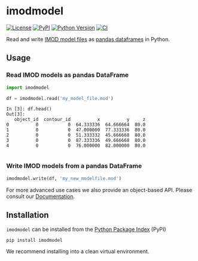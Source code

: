 # imodmodel

[![License](https://img.shields.io/pypi/l/imodmodel.svg?color=green)](https://github.com/teamtomo/imodmodel/raw/main/LICENSE)
[![PyPI](https://img.shields.io/pypi/v/imodmodel.svg?color=green)](https://pypi.org/project/imodmodel)
[![Python Version](https://img.shields.io/pypi/pyversions/imodmodel.svg?color=green)](https://python.org)
[![CI](https://github.com/teamtomo/imodmodel/actions/workflows/test_and_deploy.yml/badge.svg)](https://github.com/teamtomo/imodmodel/actions/workflows/test_and_deploy.yml)

Read and write [IMOD model files](https://bio3d.colorado.edu/imod/doc/binspec.html) 
as [pandas dataframes](https://pandas.pydata.org/) 
in Python.


## Usage

### Read IMOD models as pandas DataFrame

```python
import imodmodel

df = imodmodel.read('my_model_file.mod')
```

```ipython
In [3]: df.head()
Out[3]: 
   object_id  contour_id          x          y     z
0          0           0  64.333336  64.666664  80.0
1          0           0  47.000000  77.333336  80.0
2          0           0  51.333332  45.666668  80.0
3          0           0  87.333336  49.666668  80.0
4          0           0  76.000000  82.000000  80.0


```
### Write IMOD models from a pandas DataFrame

```python
imodmodel.write(df, 'my_new_modelfile.mod')
```

For more advanced use cases we also provide an object-based API.
Please consult our [Documentation](https://teamtomo.org/imodmodel/).

## Installation
`imodmodel` can be installed from the [Python Package Index](https://pypi.org/) (PyPI)

```shell
pip install imodmodel
```

We recommend installing into a clean virtual environment.
